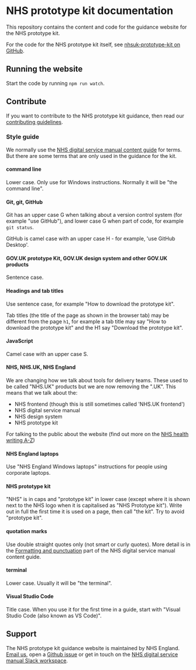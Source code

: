 # NHS prototype kit documentation

This repository contains the content and code for the guidance website for the NHS prototype kit.

For the code for the NHS prototype kit itself, see [nhsuk-prototype-kit on GitHub](https://github.com/nhsuk/nhsuk-prototype-kit).

## Running the website

Start the code by running `npm run watch`.

## Contribute

If you want to contribute to the NHS prototype kit guidance, then read our [contributing guidelines](CONTRIBUTING.md).

### Style guide

We normally use the [NHS digital service manual content guide](https://service-manual.nhs.uk/content) for terms. But there are some terms that are only used in the guidance for the kit.

#### command line

Lower case. Only use for Windows instructions. Normally it will be "the command line".

#### Git, git, GitHub

Git has an upper case G when talking about a version control system (for example "use GitHub"), and lower case G when part of code, for example `git status`.

GitHub is camel case with an upper case H - for example, 'use GitHub Desktop'.

#### GOV.UK prototype Kit, GOV.UK design system and other GOV.UK products

Sentence case.

#### Headings and tab titles

Use sentence case, for example "How to download the prototype kit".

Tab titles (the title of the page as shown in the browser tab) may be different from the page `h1`, for example a tab title may say "How to download the prototype kit" and the H1 say "Download the prototype kit".

#### JavaScript

Camel case with an upper case S.

#### NHS, NHS.UK, NHS England

We are changing how we talk about tools for delivery teams. These used to be called "NHS.UK" products but we are now removing the ".UK". This means that we talk about the:

- NHS frontend (though this is still sometimes called 'NHS.UK frontend')
- NHS digital service manual
- NHS design system
- NHS prototype kit

For talking to the public about the website (find out more on the [NHS health writing A-Z](https://service-manual.nhs.uk/content/a-to-z-of-nhs-health-writing#N))

#### NHS England laptops

Use "NHS England Windows laptops" instructions for people using corporate laptops.

#### NHS prototype kit

"NHS" is in caps and "prototype kit" in lower case (except where it is shown next to the NHS logo when it is capitalised as "NHS Prototype kit"). Write out in full the first time it is used on a page, then call "the kit". Try to avoid "prototype kit".

#### quotation marks

Use double straight quotes only (not smart or curly quotes). More detail is in the [Formatting and punctuation](https://service-manual.nhs.uk/content/formatting-and-punctuation#quotation-marks) part of the NHS digital service manual content guide.

#### terminal

Lower case. Usually it will be "the terminal".

#### Visual Studio Code

Title case. When you use it for the first time in a guide, start with "Visual Studio Code (also known as VS Code)".

## Support

The NHS prototype kit guidance website is maintained by NHS England. [Email us](<mailto:[england.service-manual@nhs.net](mailto:england.service-manual@nhs.net)>), open a [Github issue](https://github.com/nhsuk/nhsuk.service-manual.prototype-kit.docs/issues/new) or get in touch on the [NHS digital service manual Slack workspace](https://join.slack.com/t/nhs-service-manual/shared_invite/enQtNTIyOTEyNjU3NDkyLTk4NDQ3YzkwYzk1Njk5YjAxYTI5YTVkZmUxMGQ0ZjA3NjMyM2ZkNjBlMWMxODVjZjYzNzg1ZmU4MWY1NmE2YzE).
